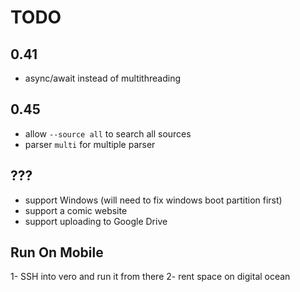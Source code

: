 # TODO

## 0.41
- async/await instead of multithreading

## 0.45

- allow `--source all` to search all sources
- parser `multi` for multiple parser

## ???

- support Windows (will need to fix windows boot partition first)
- support a comic website
- support uploading to Google Drive

## Run On Mobile

1- SSH into vero and run it from there
2- rent space on digital ocean
